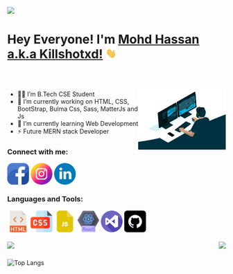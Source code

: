 ![](https://komarev.com/ghpvc/?username=killshotxd)
# Hey Everyone! I'm [Mohd Hassan a.k.a Killshotxd!](https://github.com/killshotxd) <img src="https://github.com/killshotxd/svgIcons/blob/main/Hi.gif" width="25px">
<br><br>
<a><img align="right" src="https://github.com/killshotxd/svgIcons/blob/main/code.gif" width="40%" /></a>
- 👨‍🎓 I’m B.Tech CSE Student
- 🔭 I’m currently working on HTML, CSS, BootStrap, Bulma Css, Sass, MatterJs and Js
- 🌱 I’m currently learning Web Development
- ⚡ Future MERN stack Developer
###

### Connect with me:

<a href="https://www.facebook.com/profile.php?id=100007733971393" target="blank"><img align="center" src="https://github.com/killshotxd/svgIcons/blob/main/facebook.png" width="50" /></a>
<a href="https://www.instagram.com/ihassanansari/" target="blank"><img align="center" src="https://github.com/killshotxd/svgIcons/blob/main/instagram.png" width="50" /></a>
<a href="https://www.linkedin.com/in/mohd-hassan-11707a223/" target="blank"><img align="center" src="https://github.com/killshotxd/svgIcons/blob/main/linkedin.png" width="50" /></a>

### Languages and Tools:

<a><img align="center" src="https://github.com/killshotxd/svgIcons/blob/main/html.png" width="50" /></a>
<a><img align="center" src="https://github.com/killshotxd/svgIcons/blob/main/css.png" width="50" /></a>
<a><img align="center" src="https://github.com/killshotxd/svgIcons/blob/main/js-file.png" width="50" /></a>
<a><img align="center" src="https://github.com/killshotxd/svgIcons/blob/main/react.png" width="50" /></a>
<a><img align="center" src="https://github.com/killshotxd/svgIcons/blob/main/visual-studio.png" width="50" /></a>
<a><img align="center" src="https://github.com/killshotxd/svgIcons/blob/main/github.png" width="50" /></a>

### 

<p align="center">

<span>
<a>
  <img width="35%" align="left" src="https://github-readme-streak-stats.herokuapp.com?user=killshotxd&theme=buefy-dark&hide_border=true&date_format=M%20j%5B%2C%20Y%5D" />
</a><a>
  <img height="35%" align="right" src="https://github-readme-stats2-killshotxd.vercel.app//api?username=killshotxd&repo=github-readme-stats&hide=contribs,prs,issues&show_icons=true&theme=radical" />
</a>
</span>
</p>
<br>


###
![Top Langs](https://github-readme-stats2-killshotxd.vercel.app/api/top-langs/?username=killshotxd&layout=compact)
<!--
**killshotxd/killshotxd** is a ✨ _special_ ✨ repository because its `README.md` (this file) appears on your GitHub profile.

Here are some ideas to get you started:

- 🔭 I’m currently working on ...
- 🌱 I’m currently learning ...
- 👯 I’m looking to collaborate on ...
- 🤔 I’m looking for help with ...
- 💬 Ask me about ...
- 📫 How to reach me: ...
- 😄 Pronouns: ...
- ⚡ Fun fact: ...
-->
